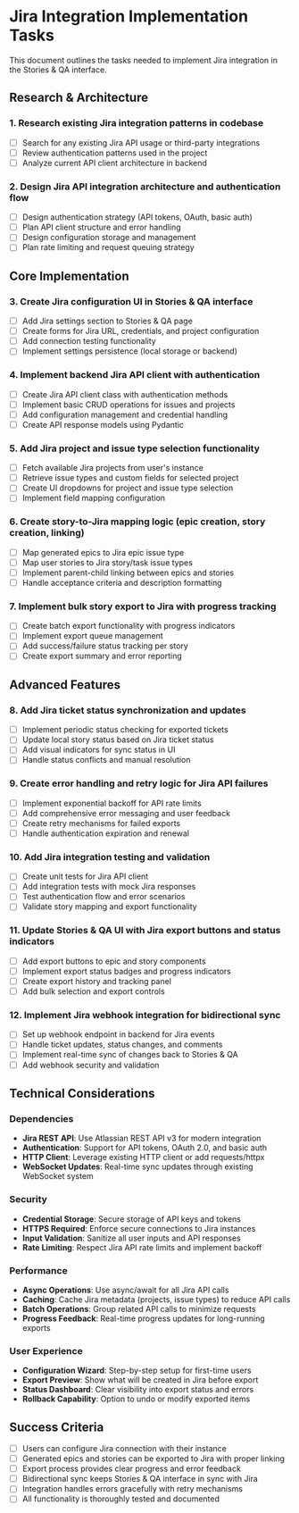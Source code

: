 # Jira Integration Implementation Tasks

This document outlines the tasks needed to implement Jira integration in the Stories & QA interface.

## Research & Architecture

### 1. Research existing Jira integration patterns in codebase
- [ ] Search for any existing Jira API usage or third-party integrations
- [ ] Review authentication patterns used in the project
- [ ] Analyze current API client architecture in backend

### 2. Design Jira API integration architecture and authentication flow
- [ ] Design authentication strategy (API tokens, OAuth, basic auth)
- [ ] Plan API client structure and error handling
- [ ] Design configuration storage and management
- [ ] Plan rate limiting and request queuing strategy

## Core Implementation

### 3. Create Jira configuration UI in Stories & QA interface
- [ ] Add Jira settings section to Stories & QA page
- [ ] Create forms for Jira URL, credentials, and project configuration
- [ ] Add connection testing functionality
- [ ] Implement settings persistence (local storage or backend)

### 4. Implement backend Jira API client with authentication
- [ ] Create Jira API client class with authentication methods
- [ ] Implement basic CRUD operations for issues and projects
- [ ] Add configuration management and credential handling
- [ ] Create API response models using Pydantic

### 5. Add Jira project and issue type selection functionality
- [ ] Fetch available Jira projects from user's instance
- [ ] Retrieve issue types and custom fields for selected project
- [ ] Create UI dropdowns for project and issue type selection
- [ ] Implement field mapping configuration

### 6. Create story-to-Jira mapping logic (epic creation, story creation, linking)
- [ ] Map generated epics to Jira epic issue type
- [ ] Map user stories to Jira story/task issue types
- [ ] Implement parent-child linking between epics and stories
- [ ] Handle acceptance criteria and description formatting

### 7. Implement bulk story export to Jira with progress tracking
- [ ] Create batch export functionality with progress indicators
- [ ] Implement export queue management
- [ ] Add success/failure status tracking per story
- [ ] Create export summary and error reporting

## Advanced Features

### 8. Add Jira ticket status synchronization and updates
- [ ] Implement periodic status checking for exported tickets
- [ ] Update local story status based on Jira ticket status
- [ ] Add visual indicators for sync status in UI
- [ ] Handle status conflicts and manual resolution

### 9. Create error handling and retry logic for Jira API failures
- [ ] Implement exponential backoff for API rate limits
- [ ] Add comprehensive error messaging and user feedback
- [ ] Create retry mechanisms for failed exports
- [ ] Handle authentication expiration and renewal

### 10. Add Jira integration testing and validation
- [ ] Create unit tests for Jira API client
- [ ] Add integration tests with mock Jira responses
- [ ] Test authentication flow and error scenarios
- [ ] Validate story mapping and export functionality

### 11. Update Stories & QA UI with Jira export buttons and status indicators
- [ ] Add export buttons to epic and story components
- [ ] Implement export status badges and progress indicators
- [ ] Create export history and tracking panel
- [ ] Add bulk selection and export controls

### 12. Implement Jira webhook integration for bidirectional sync
- [ ] Set up webhook endpoint in backend for Jira events
- [ ] Handle ticket updates, status changes, and comments
- [ ] Implement real-time sync of changes back to Stories & QA
- [ ] Add webhook security and validation

## Technical Considerations

### Dependencies
- **Jira REST API**: Use Atlassian REST API v3 for modern integration
- **Authentication**: Support for API tokens, OAuth 2.0, and basic auth
- **HTTP Client**: Leverage existing HTTP client or add requests/httpx
- **WebSocket Updates**: Real-time sync updates through existing WebSocket system

### Security
- **Credential Storage**: Secure storage of API keys and tokens
- **HTTPS Required**: Enforce secure connections to Jira instances
- **Input Validation**: Sanitize all user inputs and API responses
- **Rate Limiting**: Respect Jira API rate limits and implement backoff

### Performance
- **Async Operations**: Use async/await for all Jira API calls
- **Caching**: Cache Jira metadata (projects, issue types) to reduce API calls
- **Batch Operations**: Group related API calls to minimize requests
- **Progress Feedback**: Real-time progress updates for long-running exports

### User Experience
- **Configuration Wizard**: Step-by-step setup for first-time users
- **Export Preview**: Show what will be created in Jira before export
- **Status Dashboard**: Clear visibility into export status and errors
- **Rollback Capability**: Option to undo or modify exported items

## Success Criteria

- [ ] Users can configure Jira connection with their instance
- [ ] Generated epics and stories can be exported to Jira with proper linking
- [ ] Export process provides clear progress and error feedback
- [ ] Bidirectional sync keeps Stories & QA interface in sync with Jira
- [ ] Integration handles errors gracefully with retry mechanisms
- [ ] All functionality is thoroughly tested and documented
